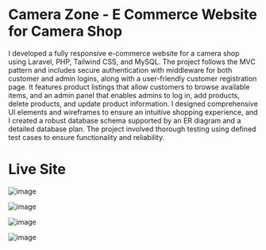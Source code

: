 # Camera Zone - E Commerce Website for Camera Shop
I developed a fully responsive e-commerce website for a camera shop using Laravel, PHP, Tailwind CSS, and MySQL. The project follows the MVC pattern and includes secure authentication with middleware for both customer and admin logins, along with a user-friendly customer registration page. It features product listings that allow customers to browse available items, and an admin panel that enables admins to log in, add products, delete products, and update product information. I designed comprehensive UI elements and wireframes to ensure an intuitive shopping experience, and I created a robust database schema supported by an ER diagram and a detailed database plan. The project involved thorough testing using defined test cases to ensure functionality and reliability.


# Live Site
![image](https://github.com/user-attachments/assets/fca2206b-09ac-4747-882e-c282768022dd)

![image](https://github.com/user-attachments/assets/33ed418d-c917-410d-89fa-f2aa2ccf5bea)

![image](https://github.com/user-attachments/assets/6cbae8c8-87ae-4d36-a8ea-0e49caee8cd8)

![image](https://github.com/user-attachments/assets/8d0d1a89-7daa-4a7c-8258-dceefe118aec)
